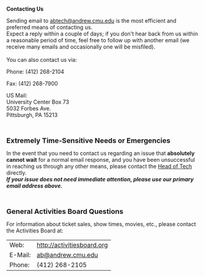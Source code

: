 **Contacting Us**

Sending email to <a
  href="&#109;&#x61;&#105;&#x6c;&#x74;&#111;&#58;&#x61;&#x62;&#x74;&#101;&#99;&#104;&#x40;&#x61;&#x6e;&#100;&#x72;&#101;&#119;&#46;&#99;&#x6d;&#x75;&#x2e;&#101;&#x64;&#x75;">
&#x61;&#x62;&#x74;&#101;&#99;&#104;&#x40;&#x61;&#x6e;&#100;&#x72;&#101;&#119;&#46;&#99;&#x6d;&#x75;&#x2e;&#101;&#x64;&#x75;</a>
is the most
efficient and preferred means of contacting us.<br>
Expect a reply within a couple of days; if you don't hear back from us
within a reasonable period of time, feel free to follow up with another
email (we receive many emails and occasionally one will be misfiled).
<br>
<br>You can also contact us via: <br>

Phone: (412) 268-2104

Fax: (412) 268-7900

US Mail: <br>
    University Center Box 73<br>
    5032 Forbes Ave.<br>
    Pittsburgh, PA 15213

<br>
<br>
<font size=+1><b>Extremely Time-Sensitive Needs or Emergencies</b></font>

In the event that you need to contact us regarding an issue that <b>absolutely
cannot wait</b> for a normal email response, and you have been unsuccessful
in reaching us through any other means, please contact the <a
  href="/crew">Head of Tech</a> directly.<br>
<b><i>If your issue does not need immediate attention, please use our
  primary email address above.</i></b>

<br>
<br>
<font size=+1><b>General Activities Board Questions</b></FONT>
<p>
For information about ticket sales, show times, movies, etc., please contact
the Activities Board at:<br>
<table border="0" cellpadding="5">
<tr>
  <td>Web:</td>
  <td><a href="http://activitiesboard.org/" target="_blank">http://activitiesboard.org</a>
  </td>
</tr>
<tr>
  <td>E-Mail:</td>
  <td><a
      href='&#109;ai&#108;to&#58;ab&#64;&#97;%6E&#100;r%65w&#46;c%6&#68;&#37;75&#46;%65du'>
    &#97;b&#64;a&#110;d&#114;ew&#46;cmu&#46;&#101;&#100;u</a></td>
</tr>
<tr>
  <td>Phone:</td>
  <td>(412) 268-2105</td>
</tr>
</table>
</p>
